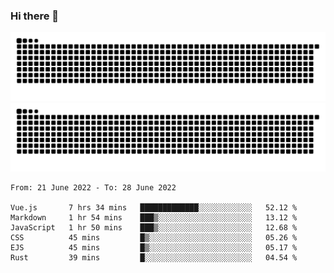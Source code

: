 ### Hi there 👋

![GitHub Snake Light](https://raw.githubusercontent.com/jichangee/jichangee/output/github-snake.svg#gh-light-mode-only)
![GitHub Snake dark](https://raw.githubusercontent.com/jichangee/jichangee/output/github-snake-dark.svg#gh-dark-mode-only)

<!--START_SECTION:waka-->

```text
From: 21 June 2022 - To: 28 June 2022

Vue.js       7 hrs 34 mins   █████████████░░░░░░░░░░░░   52.12 %
Markdown     1 hr 54 mins    ███▒░░░░░░░░░░░░░░░░░░░░░   13.12 %
JavaScript   1 hr 50 mins    ███▒░░░░░░░░░░░░░░░░░░░░░   12.68 %
CSS          45 mins         █▒░░░░░░░░░░░░░░░░░░░░░░░   05.26 %
EJS          45 mins         █▒░░░░░░░░░░░░░░░░░░░░░░░   05.17 %
Rust         39 mins         █░░░░░░░░░░░░░░░░░░░░░░░░   04.54 %
```

<!--END_SECTION:waka-->

<!--
![GitHub Snake Light](github-snake.svg#gh-light-mode-only)
![GitHub Snake dark](github-snake-dark.svg#gh-dark-mode-only)
-->

<!--
**jichangee/jichangee** is a ✨ _special_ ✨ repository because its `README.md` (this file) appears on your GitHub profile.

Here are some ideas to get you started:

- 🔭 I’m currently working on ...
- 🌱 I’m currently learning ...
- 👯 I’m looking to collaborate on ...
- 🤔 I’m looking for help with ...
- 💬 Ask me about ...
- 📫 How to reach me: ...
- 😄 Pronouns: ...
- ⚡ Fun fact: ...
-->
